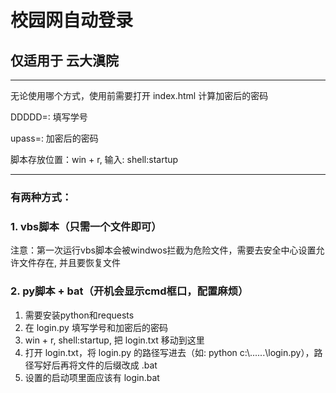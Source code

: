 # 校园网自动登录
## 仅适用于 云大滇院

---
<p>无论使用哪个方式，使用前需要打开 index.html 计算加密后的密码</p>
<p>DDDDD=: 填写学号</p>
<p>upass=: 加密后的密码</p>
<p>脚本存放位置：win + r, 输入: shell:startup</p>

---
### 有两种方式：
### 1. vbs脚本（只需一个文件即可）
<p>注意：第一次运行vbs脚本会被windwos拦截为危险文件，需要去安全中心设置允许文件存在, 并且要恢复文件</p>

### 2. py脚本 + bat（开机会显示cmd框口，配置麻烦）
1. 需要安装python和requests
2. 在 login.py 填写学号和加密后的密码
3. win + r, shell:startup, 把 login.txt 移动到这里
4. 打开 login.txt，将 login.py 的路径写进去（如: python c:\\......\login.py），路径写好后再将文件的后缀改成 .bat
5. 设置的启动项里面应该有 login.bat

